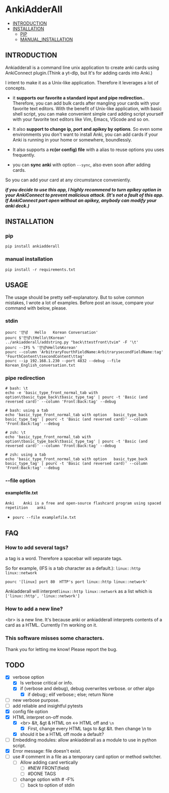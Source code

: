 # AnkiAdderAll

* [INTRODUCTION](#introduction)
* [INSTALLATION](#installation)
    * [PIP](#pip)
    * [MANUAL_INSTALLATION](#manual-installation)

## INTRODUCTION

Ankiadderall is a command line unix application to create anki cards using AnkiConnect plugin.(Think a yt-dlp, but It's for adding cards into Anki.)

I intent to make it as a Unix-like application. Therefore it leverages a lot of concepts.

- it **supports our favorite a standard input and pipe redirection.**. Therefore, you can add bulk cards after mangling your cards with your favorite text editors. With the benefit of Unix-like application, with basic shell script, you can make convenient simple card adding script yourself with your favorite text editors like Vim, Emacs, VScode and so on.

- It also **support to change ip, port and apikey by options**. So even some environments you don't want to install Anki, you can add cards if your Anki is running in your home or somewhere, boundlessly.

- It also supports a **rc(or config) file** with a alias to reuse options you uses frequently.

- you can **sync anki** with option `--sync`, also even soon after adding cards.

So you can add your card at any circumstance conveniently.

***if you decide to use this app, I highly recommend to turn apikey option in your AnkiConnect to prevent malicious attack. (It's not a fault of this app. If AnkiConnect port open without an apikey, anybody can modify your anki deck.)***

## INSTALLATION

### pip
`pip install ankiadderall`

### manual installation
`pip install -r requirements.txt`

## USAGE
The usage should be pretty self-explanatory. But to solve common mistakes, I wrote a lot of examples. Before post an issue, compare your command with below, please.

### stdin
```python3
pourc '안녕	Hello	Korean Conversation'
pourc $'안녕\tHello\tKorean'
../ankiadderall/addstring.py "back\ttestfront\tvim" -F '\t'
pourc --IFS % '안녕%Hello%Korean'
pourc --column 'ArbitraryFourthFieldName:ArbitrarysecondFieldName:tag' 'FourthContent\tsecondContent\ttag'
pourc --ip 192.168.1.230 --port 4832 --debug --file Korean_English_conversation.txt
```

### pipe redirection
```python3
# bash: \t
echo -e 'basic_type_front_normal_tab with option\tbasic_type_back\tbasic_type_tag' | pourc -t 'Basic (and reversed card)' --column 'Front:Back:tag' --debug

# bash: using a tab
echo 'basic_type_front_normal_tab with option	basic_type_back	basic_type_tag' | pourc -t 'Basic (and reversed card)' --column 'Front:Back:tag' --debug

# zsh: \t
echo 'basic_type_front_normal_tab with option\tbasic_type_back\tbasic_type_tag' | pourc -t 'Basic (and reversed card)' --column 'Front:Back:tag' --debug

# zsh: using a tab
echo 'basic_type_front_normal_tab with option	basic_type_back	basic_type_tag' | pourc -t 'Basic (and reversed card)' --column 'Front:Back:tag' --debug
```

### --file option

#### examplefile.txt
```
Anki	Anki is a free and open-source flashcard program using spaced repetition	anki
```
* `pourc --file examplefile.txt`


## FAQ

### How to add several tags?
a tag is a word. Therefore a spacebar will separate tags.

So for example, (IFS is a tab character as a default.): `linux::http linux::network`

```
pourc '[linux] port 80	HTTP's port	linux::http linux::network'
```
Ankiadderall will interpret`linux::http linux::network` as a list which is `['linux::http', 'linux::network']`

### How to add a new line?

\<br\> is a new line. It's because anki or ankiadderall interprets contents of a card as a HTML. Currently I'm working on it. 

### This software misses some characters.

Thank you for letting me know! Please report the bug.

## TODO

- [x] verbose option
    - [x] Is verbose critical or info.
    - [x] if (verbose and debug), debug overwrites verbose. or other algo
        - [x] if debug:; elif verbose:; else; return None
- [ ] new verbose purpose.
- [ ] add reliable and insightful pytests
- [x] config file option
- [x] HTML interpret on-off mode.
    - [x] \<br\> &lt, &gt & HTML on <-> HTML off and `\n`
        - [x] First, change every HTML tags to &gt &lt. then change \n to <br>
    - [x] should it be a HTML off mode a default?
- [ ] Embedding modules: allow ankiadderall as a module to use in python script.
- [x] Error message: file doesn't exist.
- [ ] use # comment in a file as a temporary card option or method switcher.
    - [ ] Allow adding card vertically
        - [ ] #NEW FRONT(field)
        - [ ] #DONE TAGS
    - [ ] change option with # -F%
        - [ ] back to option of stdin
